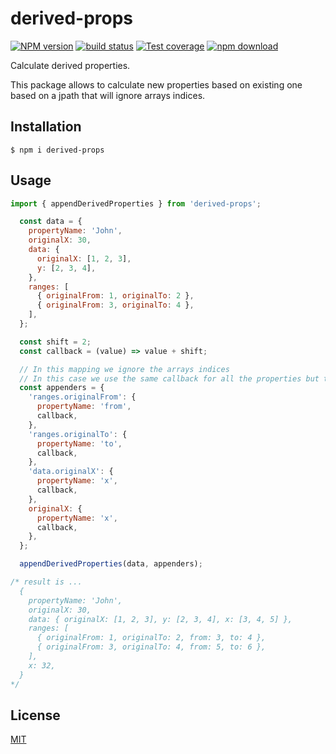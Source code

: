 # derived-props

[![NPM version][npm-image]][npm-url]
[![build status][ci-image]][ci-url]
[![Test coverage][codecov-image]][codecov-url]
[![npm download][download-image]][download-url]

Calculate derived properties.

This package allows to calculate new properties based on existing one based on a jpath that will ignore arrays indices.

## Installation

`$ npm i derived-props`

## Usage

```js
import { appendDerivedProperties } from 'derived-props';

  const data = {
    propertyName: 'John',
    originalX: 30,
    data: {
      originalX: [1, 2, 3],
      y: [2, 3, 4],
    },
    ranges: [
      { originalFrom: 1, originalTo: 2 },
      { originalFrom: 3, originalTo: 4 },
    ],
  };

  const shift = 2;
  const callback = (value) => value + shift;

  // In this mapping we ignore the arrays indices
  // In this case we use the same callback for all the properties but they could be different
  const appenders = {
    'ranges.originalFrom': {
      propertyName: 'from',
      callback,
    },
    'ranges.originalTo': {
      propertyName: 'to',
      callback,
    },
    'data.originalX': {
      propertyName: 'x',
      callback,
    },
    originalX: {
      propertyName: 'x',
      callback,
    },
  };

  appendDerivedProperties(data, appenders);

/* result is ...
  {
    propertyName: 'John',
    originalX: 30,
    data: { originalX: [1, 2, 3], y: [2, 3, 4], x: [3, 4, 5] },
    ranges: [
      { originalFrom: 1, originalTo: 2, from: 3, to: 4 },
      { originalFrom: 3, originalTo: 4, from: 5, to: 6 },
    ],
    x: 32,
  }
*/
```

## License

[MIT](./LICENSE)

[npm-image]: https://img.shields.io/npm/v/derived-props.svg
[npm-url]: https://www.npmjs.com/package/derived-props
[ci-image]: https://github.com/cheminfo/derived-props/workflows/Node.js%20CI/badge.svg?branch=main
[ci-url]: https://github.com/cheminfo/derived-props/actions?query=workflow%3A%22Node.js+CI%22
[codecov-image]: https://img.shields.io/codecov/c/github/cheminfo/derived-props.svg
[codecov-url]: https://codecov.io/gh/cheminfo/derived-props
[download-image]: https://img.shields.io/npm/dm/derived-props.svg
[download-url]: https://www.npmjs.com/package/derived-props
